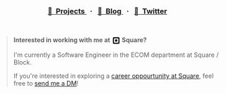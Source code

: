<h3 align="center">
  <a href="https://hirok.io/projects">
    🌟&nbsp;&nbsp;Projects
  </a>&nbsp;&nbsp;·&nbsp;&nbsp;

  <a href="https://hirok.io/posts">
    📖&nbsp;&nbsp;Blog
  </a>&nbsp;&nbsp;·&nbsp;&nbsp;

  <a href="https://twitter.com/privatenumbr">
    💬&nbsp;&nbsp;Twitter
  </a>
</h3>

<br>


> <b>Interested in working with me at <picture><source media="(prefers-color-scheme: dark)" srcset="./assets/square-white.svg"><img height="20" align="center" src="./assets/square-black.svg"></picture> Square?</b>
>
> I'm currently a Software Engineer in the ECOM department at Square / Block.
>
> If you're interested in exploring a [career oppourtunity at Square](https://careers.squareup.com/us/en), feel free to [send me a DM](https://x.com/privatenumbr)!

<br>
